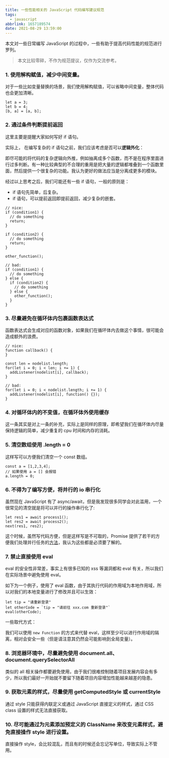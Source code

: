 ```yaml
---
title: 一些性能相关的 JavaScript 代码编写建议规范
tags:
  - javascript
abbrlink: 1657189574
date: 2021-08-29 13:59:00
---
```


本文对一些日常编写 JavaScript 的过程中，一些有助于提高代码性能的规范进行罗列。

> 本文比较零碎，不作为规范提议，仅作为交流参考。

### 1. 使用解构赋值，减少中间变量。

对于一些比如变量替换的场景，我们使用解构赋值，可以省略中间变量，整体代码也会更加清晰。

```
let a = 3;
let b = 4;
[b, a] = [a, b];
```

### 2. 通过条件判断提前返回

这里主要是提醒大家如何写好 if 语句。

实际上， 在编写复杂的 if 语句之前，我们应该考虑是否可以**逻辑外化**：

即尽可能的将代码的复杂逻辑向外推，例如抽离成多个函数，而不是在程序里面进行过多判断。有一种比较典型的不合理的重用是把大量的逻辑都堆叠到一个函数里面，然后提供一个很复杂的功能。我认为更好的做法应当是分离成更多的模块。

经过以上思考之后，我们可能还有一些 if 语句，一般的原则是：

* if 语句先简单，后复杂。
* if 语句，可以提前返回即提前返回，减少复杂的嵌套。

```
// nice:
if (condition1) {
  // do something
  return;
}

if (condition2) {
  // do something
  return;
}

other_function();

// bad:
if (condition1) {
  // do something
} else {
  if (condition2) {
    // do something
  } else {
    other_function();
  }
}
```

### 3. 尽量避免在循环体内包裹函数表达式

函数表达式会生成对应的函数对象，如果我们在循环体内去做这个事情，很可能会造成额外的浪费。

```
// nice:
function callback() {
}

const len = nodelist.length;
for(let i = 0; i < len; i += 1) {
  addListener(nodelist[i], callback);
}

// bad:
for(let i = 0; i < nodelist.length; i += 1) {
  addListener(nodelist[i], function() {});
}
```

### 4. 对循环体内的不变值，在循环体外使用缓存

这一条其实是对上一条的补充，实际上是同样的原理，即希望我们在循环体内尽量保持逻辑的简单，减少重复的 cpu 时间和内存的消耗。

### 5. 清空数组使用 .length = 0

这样写可以方便我们清空一个 const 数组。

```
const a = [1,2,3,4];
// 如果使用 a = [] 会报错
a.length = 0;
```

### 6. 不得为了编写方便，将并行的 io 串行化

虽然现在 JavaScript 有了 async/await，但是我发现很多同学会对此滥用，一个很常见的清空就是将可以并行的操作串行化了:

```
let res1 = await process1();
let res2 = await process2();
next(res1, res2);
```

这个时候，虽然写代码方便，但是这样写是不可取的，Promise 提供了若干的方便我们处理并行任务的[方法](https://developer.mozilla.org/zh-CN/docs/Web/JavaScript/Reference/Global_Objects/Promise#)，我认为这些都是必须要了解的。


### 7. 禁止直接使用 eval

eval 的安全性非常差，事实上有很多已知的 xss 等漏洞都和 eval 有关，所以我们在实际场景中避免使用 eval。

如下为一个例子，使用了 eval 函数，由于其执行代码的作用域为本地作用域，所以对我们的本地变量进行了修改并且可以生效：

```
let tip = "请重新登录"
let otherCode = `tip = "请前往 xxx.com 重新登录"`
eval(otherCode);
```

一些取代方式：

我们可以使用 `new Function` 的方式来代替 eval，这样至少可以进行作用域的隔离，相对会安全一些（但是请注意其仍然会可能影响到全局变量）。

### 8. 浏览器环境中，尽量避免使用 document.all、document.querySelectorAll

类似的 all 相关操作都要避免使用，由于我们很难控制随着项目发展内容会有多少，所以我们最好一开始就不要留下随着项目内容增加性能越来越差的隐患。

### 9. 获取元素的样式，尽量使用 getComputedStyle 或 currentStyle

通过 style 只能获得内联定义或通过 JavaScript 直接定义的样式，通过 CSS class 设置的样式无法直接获取。

### 10. 尽可能通过为元素添加预定义的 ClassName 来改变元素样式，避免直接操作 style 进行设置。

直接操作 style，会比较混乱，而且有的时候还会忘记写单位，导致实际上不管用。

